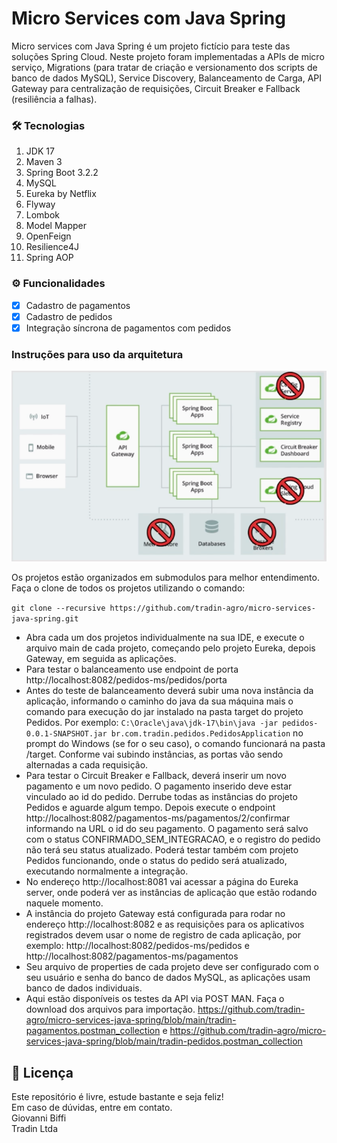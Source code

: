 # Micro Services com Java Spring

Micro services com Java Spring é um projeto fictício para teste das soluções Spring Cloud.
Neste projeto foram implementadas a APIs de micro serviço, Migrations (para tratar de criação
e versionamento dos scripts de banco de dados MySQL), Service Discovery, Balanceamento de Carga,
API Gateway para centralização de requisições, Circuit Breaker e Fallback (resiliência a falhas).

### 🛠 Tecnologias
1. JDK 17
2. Maven 3
3. Spring Boot 3.2.2
4. MySQL
5. Eureka by Netflix
6. Flyway
7. Lombok
8. Model Mapper
9. OpenFeign
10. Resilience4J
11. Spring AOP

### ⚙️ Funcionalidades

- [x] Cadastro de pagamentos
- [x] Cadastro de pedidos
- [x] Integração síncrona de pagamentos com pedidos

### Instruções para uso da arquitetura

![alt text](arquitetura-spring-cloud-projeto-ms.png)

Os projetos estão organizados em submodulos para melhor entendimento. Faça o clone de todos
os projetos utilizando o comando:

```git clone --recursive https://github.com/tradin-agro/micro-services-java-spring.git```

- Abra cada um dos projetos individualmente na sua IDE, e execute o arquivo main de cada projeto,
começando pelo projeto Eureka, depois Gateway, em seguida as aplicações.
- Para testar o balanceamento use endpoint de porta http://localhost:8082/pedidos-ms/pedidos/porta
- Antes do teste de balanceamento deverá subir uma nova instância da aplicação, informando 
o caminho do java da sua máquina mais o comando para execução do jar instalado na pasta target do projeto Pedidos.
Por exemplo: ```C:\Oracle\java\jdk-17\bin\java -jar pedidos-0.0.1-SNAPSHOT.jar br.com.tradin.pedidos.PedidosApplication```
no prompt do Windows (se for o seu caso), o comando funcionará na pasta /target. Conforme vai
subindo instâncias, as portas vão sendo alternadas a cada requisição.
- Para testar o Circuit Breaker e Fallback, deverá inserir um novo pagamento e um novo pedido. O 
pagamento inserido deve estar vinculado ao id do pedido. Derrube todas as instâncias do projeto
Pedidos e aguarde algum tempo. Depois execute o endpoint http://localhost:8082/pagamentos-ms/pagamentos/2/confirmar
informando na URL o id do seu pagamento. O pagamento será salvo com o status CONFIRMADO_SEM_INTEGRACAO, e o 
registro do pedido não terá seu status atualizado. Poderá testar também com projeto Pedidos funcionando, onde
o status do pedido será atualizado, executando normalmente a integração.
- No endereço http://localhost:8081 vai acessar a página do Eureka server, onde poderá ver as
instâncias de aplicação que estão rodando naquele momento. 
- A instância do projeto Gateway está configurada para rodar no endereço http://localhost:8082 e as requisições
para os aplicativos registrados devem usar o nome de registro de cada aplicação, por exemplo: 
http://localhost:8082/pedidos-ms/pedidos e http://localhost:8082/pagamentos-ms/pagamentos
- Seu arquivo de properties de cada projeto deve ser configurado com o seu usuário e senha do 
banco de dados MySQL, as aplicações usam banco de dados individuais.
- Aqui estão disponíveis os testes da API via POST MAN. Faça o download dos arquivos para importação.
  https://github.com/tradin-agro/micro-services-java-spring/blob/main/tradin-pagamentos.postman_collection
e https://github.com/tradin-agro/micro-services-java-spring/blob/main/tradin-pedidos.postman_collection

## 📝 Licença

Este repositório é livre, estude bastante e seja feliz!<br/>
Em caso de dúvidas, entre em contato.<br/>
Giovanni Biffi<br/>
Tradin Ltda<br/>